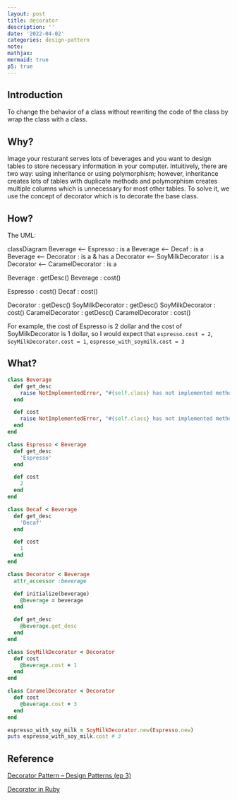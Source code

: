 ```yaml
---
layout: post
title: decorator
description: ''
date: '2022-04-02'
categories: design-pattern
note:
mathjax:
mermaid: true
p5: true
---
```


## Introduction

To change the behavior of a class without rewriting the code of the class by wrap the class with a class.

<div id='concept' class='h-screen justify-center items-center'>
  <div id='concept toggle' class=''></div>
  <div id='concept canvas' class='border'></div>
</div>

<script>
  const imagePath = '/assets/img/decorator_concept.png'
  const conceptDiv = document.getElementById('concept');
  const conceptWidth = conceptDiv.offsetWidth;
  let eraseEnable = false;
  let img;
  let photoGraph;

  function setup() {
    setupImage ()
    setupButton ()
    setupCanvas ()
    setupGraphics ()
  }

  function draw() {
    image(img, 0, 0, conceptWidth, 400);
    image(graphic, 0, 0)
  }

  function mouseDragged() {
    if (!eraseEnable) {
      graphic.fill('black');
      graphic.noStroke();
      graphic.ellipse(mouseX, mouseY, 5, 5);
    } else {
      graphic.fill('white');
      graphic.noStroke();
      graphic.ellipse(mouseX, mouseY, 10, 10);
    }
  }

  function keyTyped() {
    if (key === 's') {
      saveCanvas('decorator_concept.png');
    }
  }

  function setupImage () {
    try {
      img = loadImage(imagePath);
    }
    catch {
      img = createImage(conceptWidth, 400)
    }
  }

  function setupButton () {
    toggleButton = createButton('erase');
    toggleButton.parent('concept toggle');
    toggleButton.addClass("border rounded px-4");
    toggleButton.mouseClicked(ButtonClicked)
  }

  function setupCanvas () {
    const concept = createCanvas(conceptWidth, 400);
    concept.parent('concept canvas');
  }

  function setupGraphics () {
    graphic = createGraphics(conceptWidth, 400);
  }

  function ButtonClicked () {
    toggleStyle()
    toggleErase()
  }

  function toggleErase() {
    if (eraseEnable) {
      noErase();
      eraseEnable = false;
    }
    else {
      erase();
      eraseEnable = true;
    }
  }

  function toggleStyle() {
    toggleButton.toggleClass("bg-indigo-100");
    toggleButton.toggleClass("border");
  }
</script>

## Why?

Image your resturant serves lots of beverages and you want to design tables to store necessary information in your computer. Intuitively, there are two way: using inheritance or using polymorphism; however, inheritance creates lots of tables with duplicate methods and polymorphism creates multiple columns which is unnecessary for most other tables. To solve it, we use the concept of decorator which is to decorate the base class.

## How?

The UML:

<div class="mermaid">
classDiagram
  Beverage <-- Espresso : is a
  Beverage <-- Decaf : is a
  Beverage <-- Decorator : is a & has a
  Decorator <-- SoyMilkDecorator : is a
  Decorator <-- CaramelDecorator : is a

  Beverage : getDesc()
  Beverage : cost()

  Espresso : cost()
  Decaf : cost()

  Decorator : getDesc()
  SoyMilkDecorator : getDesc()
  SoyMilkDecorator : cost()
  CaramelDecorator : getDesc()
  CaramelDecorator : cost()
</div>

For example, the cost of Espresso is 2 dollar and the cost of SoyMilkDecorator is 1 dollar, so I would expect that `espresso.cost = 2`, `SoyMilkDecorator.cost = 1`, `espresso_with_soymilk.cost = 3`

## What?

```ruby
class Beverage
  def get_desc
    raise NotImplementedError, "#{self.class} has not implemented method '#{__method__}'"
  end

  def cost
    raise NotImplementedError, "#{self.class} has not implemented method '#{__method__}'"
  end
end

class Espresso < Beverage
  def get_desc
    'Espresso'
  end

  def cost
    2
  end
end

class Decaf < Beverage
  def get_desc
    'Decaf'
  end

  def cost
    1
  end
end

class Decorator < Beverage
  attr_accessor :beverage

  def initialize(beverage)
    @beverage = beverage
  end

  def get_desc
    @beverage.get_desc
  end
end

class SoyMilkDecorator < Decorator
  def cost
    @beverage.cost + 1
  end
end

class CaramelDecorator < Decorator
  def cost
    @beverage.cost + 3
  end
end

espresso_with_soy_milk = SoyMilkDecorator.new(Espresso.new)
puts espresso_with_soy_milk.cost # 3
```

## Reference

[Decorator Pattern – Design Patterns (ep 3)](https://www.youtube.com/watch?v=GCraGHx6gso&list=PLrhzvIcii6GNjpARdnO4ueTUAVR9eMBpc&index=3)

[Decorator in Ruby](https://refactoring.guru/design-patterns/decorator/ruby/example)
